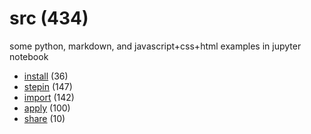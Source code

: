 # src (434)
some python, markdown, and javascript+css+html examples in jupyter notebook

+ [install](install/README.md) (36)
+ [stepin](stepin/README.md) (147)
+ [import](import/README.md) (142)
+ [apply](apply/README.md) (100)
+ [share](share/README.md) (10)

